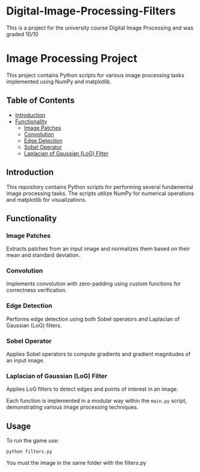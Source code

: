 # Digital-Image-Processing-Filters
This is a project for the university course Digital Image Processing and was graded 10/10
# Image Processing Project

This project contains Python scripts for various image processing tasks implemented using NumPy and matplotlib.

## Table of Contents
- [Introduction](#introduction)
- [Functionality](#functionality)
  - [Image Patches](#image-patches)
  - [Convolution](#convolution)
  - [Edge Detection](#edge-detection)
  - [Sobel Operator](#sobel-operator)
  - [Laplacian of Gaussian (LoG) Filter](#laplacian-of-gaussian-log-filter)

## Introduction

This repository contains Python scripts for performing several fundamental image processing tasks. The scripts utilize NumPy for numerical operations and matplotlib for visualizations.

## Functionality

### Image Patches

Extracts patches from an input image and normalizes them based on their mean and standard deviation.

### Convolution

Implements convolution with zero-padding using custom functions for correctness verification.

### Edge Detection

Performs edge detection using both Sobel operators and Laplacian of Gaussian (LoG) filters.

### Sobel Operator

Applies Sobel operators to compute gradients and gradient magnitudes of an input image.

### Laplacian of Gaussian (LoG) Filter

Applies LoG filters to detect edges and points of interest in an image.

Each function is implemented in a modular way within the `main.py` script, demonstrating various image processing techniques.
## Usage

To run the game use:

```
python filters.py
```
You must the image in the same folder with the filters.py
